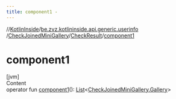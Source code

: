```yaml
---
title: component1 -
---
```

//[KotlinInside](../../../index.md)/[be.zvz.kotlininside.api.generic.userinfo](../../index.md)
/[CheckJoinedMiniGallery](../index.md)/[CheckResult](index.md)/[component1](component1.md)

# component1

[jvm]  
Content  
operator
fun [component1](component1.md)(): [List](https://kotlinlang.org/api/latest/jvm/stdlib/kotlin.collections/-list/index.html)<[CheckJoinedMiniGallery.Gallery](
../-gallery/index.md)>  



